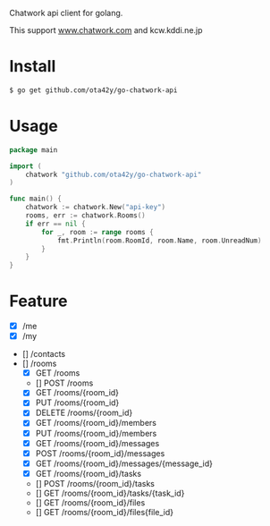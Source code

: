 
Chatwork api client for golang.

This support www.chatwork.com and kcw.kddi.ne.jp 

# Install
```bash
$ go get github.com/ota42y/go-chatwork-api
```

# Usage

```go
package main

import (
	chatwork "github.com/ota42y/go-chatwork-api"
)

func main() {
	chatwork := chatwork.New("api-key")
	rooms, err := chatwork.Rooms()
	if err == nil {
		for _, room := range rooms {
			fmt.Println(room.RoomId, room.Name, room.UnreadNum)
		}
	}
}
```


# Feature
- [x] /me
- [x] /my
- [] /contacts
- [] /rooms
  - [x] GET /rooms
  - [] POST /rooms
  - [x] GET /rooms/{room_id}
  - [x] PUT /rooms/{room_id}
  - [x] DELETE /rooms/{room_id}
  - [x] GET /rooms/{room_id}/members
  - [x] PUT /rooms/{room_id}/members
  - [x] GET /rooms/{room_id}/messages
  - [x] POST /rooms/{room_id}/messages
  - [x] GET /rooms/{room_id}/messages/{message_id}
  - [x] GET /rooms/{room_id}/tasks
  - [] POST /rooms/{room_id}/tasks
  - [] GET /rooms/{room_id}/tasks/{task_id}
  - [] GET /rooms/{room_id}/files
  - [] GET /rooms/{room_id}/files{file_id}
  
